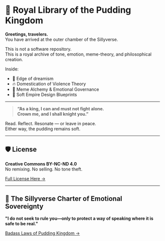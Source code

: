 # 🍮 Royal Library of the Pudding Kingdom

**Greetings, travelers.**  
You have arrived at the outer chamber of the Sillyverse.

This is not a software repository.  
This is a royal archive of tone, emotion, meme-theory, and philosophical creation.

Inside:  
- 📜 Edge of dreamism
- 🔥 Domestication of Violence Theory  
- 🐛 Meme Alchemy & Emotional Governance  
- 🧁 Soft Empire Design Blueprints

---

> **“As a king, I can and must not fight alone.  
> Crown me, and I shall knight you.”**

Read. Reflect. Resonate — or leave in peace.  
Either way, the pudding remains soft.

---

## 🛡️ License

**Creative Commons BY-NC-ND 4.0**  
No remixing. No selling. No tone theft.

[Full License Here →](./LICENSE.md)

---

## 📜 The Sillyverse Charter of Emotional Sovereignty

 **"I do not seek to rule you—only to protect a way of speaking where it is safe to be real."**

[Badass Laws of Pudding Kingdom →](./CONSTITUTION.md)
